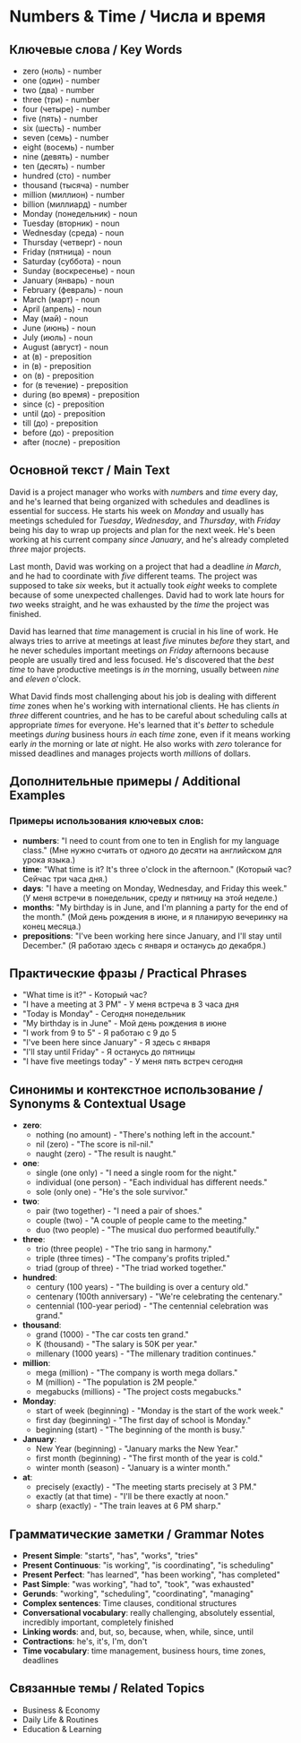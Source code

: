# Numbers & Time / Числа и время

## Ключевые слова / Key Words
- zero (ноль) - number
- one (один) - number
- two (два) - number
- three (три) - number
- four (четыре) - number
- five (пять) - number
- six (шесть) - number
- seven (семь) - number
- eight (восемь) - number
- nine (девять) - number
- ten (десять) - number
- hundred (сто) - number
- thousand (тысяча) - number
- million (миллион) - number
- billion (миллиард) - number
- Monday (понедельник) - noun
- Tuesday (вторник) - noun
- Wednesday (среда) - noun
- Thursday (четверг) - noun
- Friday (пятница) - noun
- Saturday (суббота) - noun
- Sunday (воскресенье) - noun
- January (январь) - noun
- February (февраль) - noun
- March (март) - noun
- April (апрель) - noun
- May (май) - noun
- June (июнь) - noun
- July (июль) - noun
- August (август) - noun
- at (в) - preposition
- in (в) - preposition
- on (в) - preposition
- for (в течение) - preposition
- during (во время) - preposition
- since (с) - preposition
- until (до) - preposition
- till (до) - preposition
- before (до) - preposition
- after (после) - preposition

## Основной текст / Main Text

David is a project manager who works with *number*s and *time* every day, and he's learned that being organized with schedules and deadlines is essential for success. He starts his week on *Monday* and usually has meetings scheduled for *Tuesday*, *Wednesday*, and *Thursday*, with *Friday* being his day to wrap up projects and plan for the next week. He's been working at his current company *since* *January*, and he's already completed *three* major projects.

Last month, David was working on a project that had a deadline *in* *March*, and he had to coordinate with *five* different teams. The project was supposed to take *six* weeks, but it actually took *eight* weeks to complete because of some unexpected challenges. David had to work late hours for *two* weeks straight, and he was exhausted by the *time* the project was finished.

David has learned that *time* management is crucial in his line of work. He always tries to arrive at meetings at least *five* minutes *before* they start, and he never schedules important meetings *on* *Friday* afternoons because people are usually tired and less focused. He's discovered that the *best* *time* to have productive meetings is *in* the morning, usually between *nine* and *eleven* o'clock.

What David finds most challenging about his job is dealing with different *time* zones when he's working with international clients. He has clients *in* *three* different countries, and he has to be careful about scheduling calls at appropriate *time*s for everyone. He's learned that it's *better* to schedule meetings *during* business hours *in* each *time* zone, even if it means working early *in* the morning or late *at* night. He also works with *zero* tolerance for missed deadlines and manages projects worth *million*s of dollars.

## Дополнительные примеры / Additional Examples

### Примеры использования ключевых слов:
- **numbers**: "I need to count from one to ten in English for my language class." (Мне нужно считать от одного до десяти на английском для урока языка.)
- **time**: "What time is it? It's three o'clock in the afternoon." (Который час? Сейчас три часа дня.)
- **days**: "I have a meeting on Monday, Wednesday, and Friday this week." (У меня встречи в понедельник, среду и пятницу на этой неделе.)
- **months**: "My birthday is in June, and I'm planning a party for the end of the month." (Мой день рождения в июне, и я планирую вечеринку на конец месяца.)
- **prepositions**: "I've been working here since January, and I'll stay until December." (Я работаю здесь с января и останусь до декабря.)

## Практические фразы / Practical Phrases

- "What time is it?" - Который час?
- "I have a meeting at 3 PM" - У меня встреча в 3 часа дня
- "Today is Monday" - Сегодня понедельник
- "My birthday is in June" - Мой день рождения в июне
- "I work from 9 to 5" - Я работаю с 9 до 5
- "I've been here since January" - Я здесь с января
- "I'll stay until Friday" - Я останусь до пятницы
- "I have five meetings today" - У меня пять встреч сегодня

## Синонимы и контекстное использование / Synonyms & Contextual Usage

- **zero**: 
  - nothing (no amount) - "There's nothing left in the account."
  - nil (zero) - "The score is nil-nil."
  - naught (zero) - "The result is naught."
- **one**: 
  - single (one only) - "I need a single room for the night."
  - individual (one person) - "Each individual has different needs."
  - sole (only one) - "He's the sole survivor."
- **two**: 
  - pair (two together) - "I need a pair of shoes."
  - couple (two) - "A couple of people came to the meeting."
  - duo (two people) - "The musical duo performed beautifully."
- **three**: 
  - trio (three people) - "The trio sang in harmony."
  - triple (three times) - "The company's profits tripled."
  - triad (group of three) - "The triad worked together."
- **hundred**: 
  - century (100 years) - "The building is over a century old."
  - centenary (100th anniversary) - "We're celebrating the centenary."
  - centennial (100-year period) - "The centennial celebration was grand."
- **thousand**: 
  - grand (1000) - "The car costs ten grand."
  - K (thousand) - "The salary is 50K per year."
  - millenary (1000 years) - "The millenary tradition continues."
- **million**: 
  - mega (million) - "The company is worth mega dollars."
  - M (million) - "The population is 2M people."
  - megabucks (millions) - "The project costs megabucks."
- **Monday**: 
  - start of week (beginning) - "Monday is the start of the work week."
  - first day (beginning) - "The first day of school is Monday."
  - beginning (start) - "The beginning of the month is busy."
- **January**: 
  - New Year (beginning) - "January marks the New Year."
  - first month (beginning) - "The first month of the year is cold."
  - winter month (season) - "January is a winter month."
- **at**: 
  - precisely (exactly) - "The meeting starts precisely at 3 PM."
  - exactly (at that time) - "I'll be there exactly at noon."
  - sharp (exactly) - "The train leaves at 6 PM sharp."

## Грамматические заметки / Grammar Notes

- **Present Simple**: "starts", "has", "works", "tries"
- **Present Continuous**: "is working", "is coordinating", "is scheduling"
- **Present Perfect**: "has learned", "has been working", "has completed"
- **Past Simple**: "was working", "had to", "took", "was exhausted"
- **Gerunds**: "working", "scheduling", "coordinating", "managing"
- **Complex sentences**: Time clauses, conditional structures
- **Conversational vocabulary**: really challenging, absolutely essential, incredibly important, completely finished
- **Linking words**: and, but, so, because, when, while, since, until
- **Contractions**: he's, it's, I'm, don't
- **Time vocabulary**: time management, business hours, time zones, deadlines

## Связанные темы / Related Topics

- Business & Economy
- Daily Life & Routines
- Education & Learning
